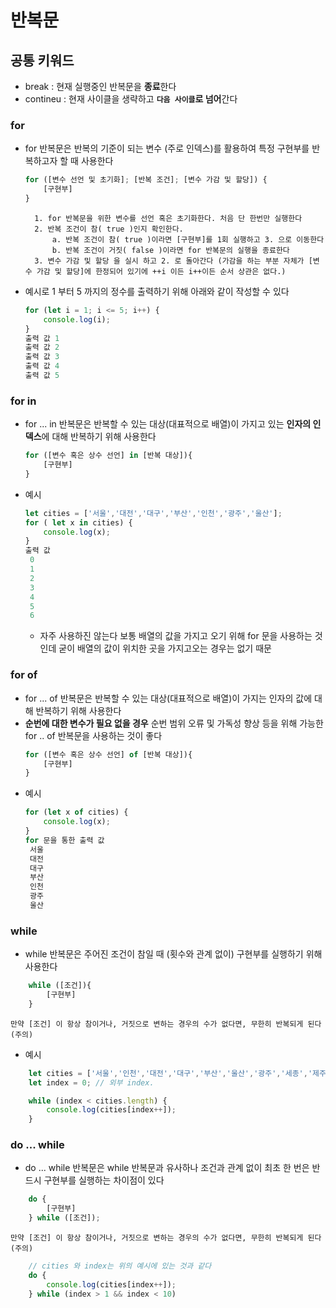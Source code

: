 # 반복문
## 공통 키워드
* break : 현재 실행중인 반복문을 **종료**한다
* contineu : 현재 사이클을 생략하고 **`다음 사이클`로 넘어**간다
### for
* for 반복문은 반복의 기준이 되는 변수 (주로 인덱스)를 활용하여 특정 구현부를 반복하고자 할 때 사용한다
    ```js
    for ([변수 선언 및 초기화]; [반복 조건]; [변수 가감 및 할당]) {
        [구현부]
    }
    ```
        1. for 반복문을 위한 변수를 선언 혹은 초기화한다. 처음 단 한번만 실행한다
        2. 반복 조건이 참( true )인지 확인한다.
            a. 반복 조건이 참( true )이라면 [구현부]를 1회 실행하고 3. 으로 이동한다
            b. 반복 조건이 거짓( false )이라면 for 반복문의 실행을 종료한다
        3. 변수 가감 및 할당 을 실시 하고 2. 로 돌아간다 (가감을 하는 부분 자체가 [변수 가감 및 할당]에 한정되어 있기에 ++i 이든 i++이든 순서 상관은 없다.)
* 예시로 1 부터 5 까지의 정수를 출력하기 위해 아래와 같이 작성할 수 있다
    ```js
    for (let i = 1; i <= 5; i++) {
        console.log(i);
    }
    출력 값 1
    출력 값 2
    출력 값 3
    출력 값 4
    출력 값 5
    ```

### for in
* for ... in 반복문은 반복할 수 있는 대상(대표적으로 배열)이 가지고 있는 **인자의 인덱스**에 대해 반복하기 위해 사용한다
    ```js
    for ([변수 혹은 상수 선언] in [반복 대상]){
        [구현부]
    }
    ```
* 예시
    ```js
    let cities = ['서울','대전','대구','부산','인천','광주','울산'];
    for ( let x in cities) {
        console.log(x);
    }
    출력 값
     0
     1
     2
     3
     4
     5
     6
    ```
    * 자주 사용하진 않는다 보통 배열의 값을 가지고 오기 위해 for 문을 사용하는 것인데 굳이 배열의 값이 위치한 곳을 가지고오는 경우는 없기 때문
### for of
* for ... of 반복문은 반복할 수 있는 대상(대표적으로 배열)이 가지는 인자의 값에 대해 반복하기 위해 사용한다
* **순번에 대한 변수가 필요 없을 경우** 순번 범위 오류 및 가독성 향상 등을 위해 가능한 for .. of 반복문을 사용하는 것이 좋다
    ```js
    for ([변수 혹은 상수 선언] of [반복 대상]){
        [구현부]
    }
    ```
* 예시
    ```js
    for (let x of cities) {
        console.log(x);
    }
    for 문을 통한 출력 값
     서울
     대전
     대구
     부산
     인천
     광주
     울산
    ```
### while
* while 반복문은 주어진 조건이 참일 때 (횟수와 관계 없이) 구현부를 실행하기 위해 사용한다
```javascript
    while ([조건]){
        [구현부]
    }
```
    만약 [조건] 이 항상 참이거나, 거짓으로 변하는 경우의 수가 없다면, 무한히 반복되게 된다(주의)
* 예시
```js
    let cities = ['서울','인천','대전','대구','부산','울산','광주','세종','제주'];
    let index = 0; // 외부 index.

    while (index < cities.length) {
        console.log(cities[index++]);
    }
```

### do ... while
* do ... while 반복문은 while 반복문과 유사하나 조건과 관계 없이 최초 한 번은 반드시 구현부를 실행하는 차이점이 있다
```js
    do {
        [구현부]
    } while ([조건]);
```
    만약 [조건] 이 항상 참이거나, 거짓으로 변하는 경우의 수가 없다면, 무한히 반복되게 된다(주의)
```js
    // cities 와 index는 위의 예시에 있는 것과 같다
    do {
        console.log(cities[index++]);
    } while (index > 1 && index < 10)
```